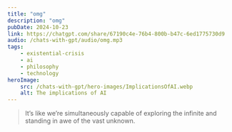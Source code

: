 ```yaml
---
title: "omg"
description: "omg"
pubDate: 2024-10-23
link: https://chatgpt.com/share/67190c4e-76b4-800b-b47c-6ed1775730d9
audio: /chats-with-gpt/audio/omg.mp3
tags:
    - existential-crisis
    - ai
    - philosophy
    - technology
heroImage:
    src: /chats-with-gpt/hero-images/ImplicationsOfAI.webp
    alt: The implications of AI
---
```


> It’s like we’re simultaneously capable of exploring the infinite and standing in awe of the vast unknown.

